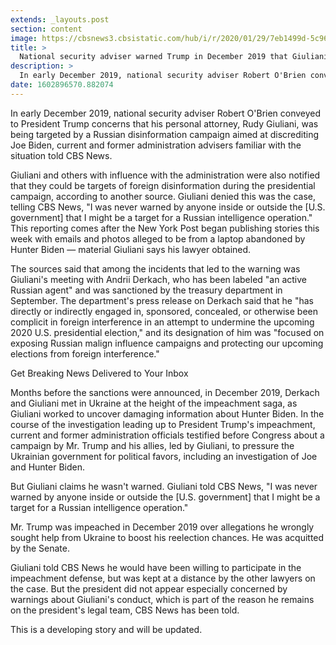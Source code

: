 ```yaml
--- 
extends: _layouts.post 
section: content 
image: https://cbsnews3.cbsistatic.com/hub/i/r/2020/01/29/7eb1499d-5c96-4de9-a036-8ca226af91c2/thumbnail/1200x630/14fd49101f5f2ae39938d03e41f70ab8/nfa-herridge-giuliani-ukraine-needs-tracks-and-gfx-frame-2513.jpg 
title: > 
  National security adviser warned Trump in December 2019 that Giuliani was target of Russian disinformation campaign 
description: > 
  In early December 2019, national security adviser Robert O'Brien conveyed to President Trump concerns that his personal attorney, Rudy Giuliani, was being targeted by a Russian disinformation campaign aimed at discrediting Joe Biden, current and former administration advisers familiar with the situation told CBS News.Giuliani and others with influence with the administration were also notified that they could be targets of foreign disinformation during the presidential campaign, according to another source.Giuliani told CBS News, "I was never warned by anyone inside or outside the [U.S. government] that I might be a target for a Russian intelligence operation."Mr. Trump was impeached in December 2019 over allegations he wrongly sought help from Ukraine to boost his reelection chances.Giuliani told CBS News he would have been willing to participate in the impeachment defense, but was kept at a distance by the other lawyers on the case. 
date: 1602896570.882074 
--- 
```

In early December 2019, national security adviser Robert O'Brien conveyed to President Trump concerns that his personal attorney, Rudy Giuliani, was being targeted by a Russian disinformation campaign aimed at discrediting Joe Biden, current and former administration advisers familiar with the situation told CBS News.

Giuliani and others with influence with the administration were also notified that they could be targets of foreign disinformation during the presidential campaign, according to another source. Giuliani denied this was the case, telling CBS News, "I was never warned by anyone inside or outside the [U.S. government] that I might be a target for a Russian intelligence operation." This reporting comes after the New York Post began publishing stories this week with emails and photos alleged to be from a laptop abandoned by Hunter Biden — material Giuliani says his lawyer obtained.

The sources said that among the incidents that led to the warning was Giuliani's meeting with Andrii Derkach, who has been labeled "an active Russian agent" and was sanctioned by the treasury department in September. The department's press release on Derkach said that he "has directly or indirectly engaged in, sponsored, concealed, or otherwise been complicit in foreign interference in an attempt to undermine the upcoming 2020 U.S. presidential election," and its designation of him was "focused on exposing Russian malign influence campaigns and protecting our upcoming elections from foreign interference."

Get Breaking News Delivered to Your Inbox

Months before the sanctions were announced, in December 2019, Derkach and Giuliani met in Ukraine at the height of the impeachment saga, as Giuliani worked to uncover damaging information about Hunter Biden. In the course of the investigation leading up to President Trump's impeachment, current and former administration officials testified before Congress about a campaign by Mr. Trump and his allies, led by Giuliani, to pressure the Ukrainian government for political favors, including an investigation of Joe and Hunter Biden.

But Giuliani claims he wasn't warned. Giuliani told CBS News, "I was never warned by anyone inside or outside the [U.S. government] that I might be a target for a Russian intelligence operation."

Mr. Trump was impeached in December 2019 over allegations he wrongly sought help from Ukraine to boost his reelection chances. He was acquitted by the Senate.

Giuliani told CBS News he would have been willing to participate in the impeachment defense, but was kept at a distance by the other lawyers on the case. But the president did not appear especially concerned by warnings about Giuliani's conduct, which is part of the reason he remains on the president's legal team, CBS News has been told.

This is a developing story and will be updated.